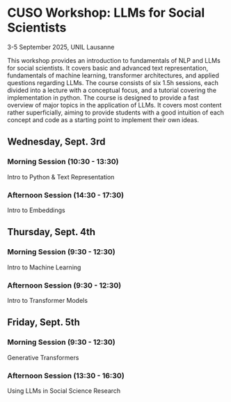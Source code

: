 # CUSO Workshop: LLMs for Social Scientists

3-5 September 2025, UNIL Lausanne

This workshop provides an introduction to fundamentals of NLP and LLMs for social scientists. It covers basic and advanced text representation, fundamentals of machine learning, transformer architectures, and applied questions regarding LLMs. The course consists of six 1.5h sessions, each divided into a lecture with a conceptual focus, and a tutorial covering the implementation in python. The course is designed to provide a fast overview of major topics in the application of LLMs. It covers most content rather superficially, aiming to provide students with a good intuition of each concept and code as a starting point to implement their own ideas.

## Wednesday, Sept. 3rd

### Morning Session (10:30 - 13:30)

Intro to Python & Text Representation

### Afternoon Session (14:30 - 17:30)

Intro to Embeddings

## Thursday, Sept. 4th

### Morning Session (9:30 - 12:30)

Intro to Machine Learning

### Afternoon Session (9:30 - 12:30)

Intro to Transformer Models


## Friday, Sept. 5th

### Morning Session (9:30 - 12:30)

Generative Transformers

### Afternoon Session (13:30 - 16:30)

Using LLMs in Social Science Research

<!-- 

## Day 1

### Introduction & Representing Text

*Lecture I: Introduction & Applications of NLP in the Social Sciences

*Tutorial I: Intro to Python

*Lecture II: Representing Text: Bag-of-Words

*Tutorial II: Bag-of-Words and Scaling

### Embeddings

#### Lecture I: Working with Embeddings

[Slides]()

#### Tutorial I: Intro to Word Embeddings with `gensim`

[Notebook]()

Lecture II: Advanced Embeddings

Tutorial II: Scaling Word Embeddings & Document Embeddings

## Day 2

### Supervised Machine Learning

Lecture I: The basic process of Supervised Machine Learning & Bias-variance tradeoffs

Tutorial I: Supervised ML with `scikit-learn`

Lecture II: Basics of Neural Networks

*Tutorial II: Classification with embeddings, hackathon: best model with and without embeddings

### Introduction to Transformers: The Encoder

Lecture I: Advanced Tokenization & Contextualized Embeddings

Tutorial I: Tokenization, attention, inference with transformers

Lecture II: The Encoder, Training a Transformer

Tutorial II: Fine-tune your own BERT model

## Day 3

### Advanced NLP & the Decoder

*Lecture I: ?? (Decoder architecture, training generative models, hyperparameters)

*Tutorial I: ?? (tracking your experiments/hyperparameter tuning with wandb)

*Lecture II: ?? (Climate Impact of LLMs & PEFT, Bias & Debiasing, ...)

*Tutorial II: ?? (PEFT?)

### RAG & other Shananigans, Q&A

*Lecture I: ?? ()

*Tutorial I: ?? (tracking your experiments/hyperparameter tuning with wandb?)

*Lecture II: ?? ()

*Tutorial II: ?? (Building your own chatbot with RAG?) -->
